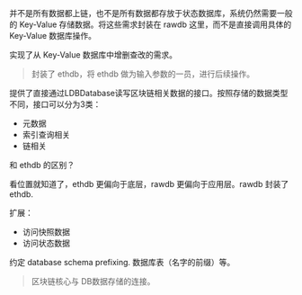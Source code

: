 并不是所有数据都上链，也不是所有数据都存放于状态数据库，系统仍然需要一般的 Key-Value 存储数据。将这些需求封装在 rawdb 这里，而不是直接调用具体的 Key-Value 数据库操作。

实现了从 Key-Value 数据库中增删查改的需求。

> 封装了 ethdb，将 ethdb 做为输入参数的一员，进行后续操作。

提供了直接通过LDBDatabase读写区块链相关数据的接口。按照存储的数据类型不同，接口可以分为3类：

* 元数据
* 索引查询相关
* 链相关

和 ethdb 的区别？

看位置就知道了，ethdb 更偏向于底层，rawdb 更偏向于应用层。rawdb 封装了 ethdb.

扩展：

* 访问快照数据
* 访问状态数据

约定 database schema prefixing. 数据库表（名字的前缀）等。

> 区块链核心与 DB数据存储的连接。



